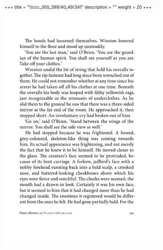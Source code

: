 +++
title = "1/ccc_300_399/40_49/341"
description = ""
weight = 20
+++

<img class="center-fit-jpg" src="/jpg_/out_jpg_1984__341.jpg" ></img>


